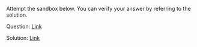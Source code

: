 Attempt the sandbox below. You can verify your answer by referring to the solution.

Question: [Link](https://neetocode.com/create/react/academy/JSX-QAH)

Solution: [Link](https://neetocode.com/create/react/academy/JSX-SAA)
